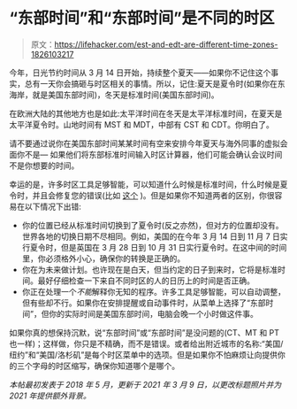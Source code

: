 # “东部时间”和“东部时间”是不同的时区

> 原文：<https://lifehacker.com/est-and-edt-are-different-time-zones-1826103217>

今年，日光节约时间从 3 月 14 日开始，持续整个夏天——如果你不记住这个事实，总有一天你会搞砸与时区相关的事情。所以，记住:夏天是夏令时(如果你在东海岸，就是美国东部时间)，冬天是标准时间(美国东部时间)。



在欧洲大陆的其他地方也是如此:太平洋时间在冬天是太平洋标准时间，在夏天是太平洋夏令时。山地时间有 MST 和 MDT，中部有 CST 和 CDT。你明白了。

请不要通过说你在美国东部时间某某时间有空来安排今年夏天与海外同事的虚拟会面你不是— 如果他们将东部标准时间输入时区计算器，他们可能会确认会议时间不是你想要的时间。

幸运的是，许多时区工具足够智能，可以知道什么时候是标准时间，什么时候是夏令时，并且会修复您的错误(比如 [这个](https://www.worldtimebuddy.com/edt-to-est-converter) )。但是如果你不知道两者的区别，你很容易在以下情况下出错:

*   你的位置已经从标准时间切换到了夏令时(反之亦然)，但对方的位置却没有。世界各地的切换日期不尽相同。例如，美国的在今年 3 月 14 日到 11 月 7 日实行夏令时，但是英国在 3 月 28 日到 10 月 31 日实行夏令时。在这中间的时间里，你必须格外小心，确保你的转换是正确的。
*   你在为未来做计划。也许现在是白天，但当约定的日子到来时，它将是标准时间。最好仔细检查一下来自不同时区的人的日历上的时间是否正确。
*   你正在处理一个*不能*解释你无知的程序。许多工具足够智能，可以自动调整，但有些却不行。如果你在安排提醒或自动事件时，从菜单上选择了“东部时间”，但你的实际时间是美国东部时间，电脑会晚一个小时做这件事。

如果你真的想保持沉默，说“东部时间”或“东部时间”是没问题的(CT、MT 和 PT 也一样)；这样做，你只是不精确，而不是错误。或者给出附近城市的名称:“美国/纽约”和“美国/洛杉矶”是每个时区菜单中的选项。但是如果你不怕麻烦让向提供你的三个字母的时区缩写，确保你知道哪个是哪个。

*本帖最初发表于 2018 年 5 月，更新于 2021 年 3 月 9 日，以更改标题照片并为 2021 年提供额外背景。*